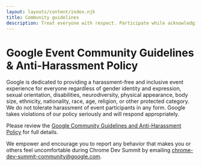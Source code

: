 ```yaml
---
layout: layouts/content/index.njk
title: Community guidelines
description: Treat everyone with respect. Participate while acknowledging that everyone deserves to be here — and each of us has the right to enjoy our experience without fear of harassment, discrimination, or condescension, whether blatant or via micro-aggressions.
---
```


# Google Event Community Guidelines & Anti-Harassment Policy

Google is dedicated to providing a harassment-free and inclusive event experience for everyone regardless of gender identity and expression, sexual orientation, disabilities, neurodiversity, physical appearance, body size, ethnicity, nationality, race, age, religion, or other protected category. We do not tolerate harassment of event participants in any form. Google takes violations of our policy seriously and will respond appropriately.

Please review the <a href="https://developers.google.com/community-guidelines/" rel="noopener noreferrer" target="_blank">Google Community Guidelines and Anti-Harassment Policy</a> for full details.

We empower and encourage you to report any behavior that makes you or others feel uncomfortable during Chrome Dev Summit by emailing [chrome-dev-summit-community@google.com](mailto:chrome-dev-summit-community@google.com).
